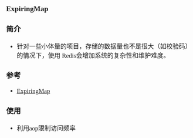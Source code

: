 <span  style="font-family: Simsun,serif; font-size: 17px; ">

### ExpiringMap

### 简介

- 针对一些小体量的项目，存储的数据量也不是很大（如校验码）的情况下，使用 Redis会增加系统的复杂性和维护难度。

### 参考

- [ExpiringMap](https://www.freesion.com/article/91641372078/)

### 使用

- 利用aop限制访问频率

</span>

